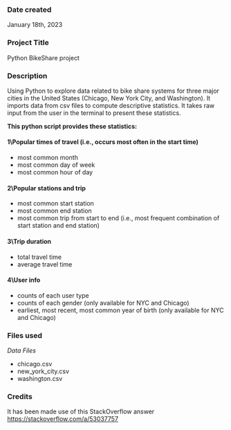 ### Date created
January 18th, 2023

### Project Title
Python BikeShare project

### Description
Using Python to explore data related to bike share systems for three major cities in the United States (Chicago, New York City, and Washington). It imports data from csv files to compute descriptive statistics. It takes raw input from the user in the terminal to present these statistics.

**This python script provides these statistics:**

#### 1\Popular times of travel (i.e., occurs most often in the start time)

- most common month
- most common day of week
- most common hour of day

#### 2\Popular stations and trip

- most common start station
- most common end station
- most common trip from start to end (i.e., most frequent combination of start station and end station)

#### 3\Trip duration

- total travel time
- average travel time

#### 4\User info

- counts of each user type
- counts of each gender (only available for NYC and Chicago)
- earliest, most recent, most common year of birth (only available for NYC and Chicago)

### Files used
*Data Files*
- chicago.csv
- new_york_city.csv
- washington.csv


### Credits
It has been made use of this StackOverflow answer https://stackoverflow.com/a/53037757

